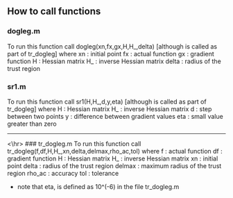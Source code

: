 ## How to call functions

### dogleg.m
To run this function call dogleg(xn,fx,gx,H,H_,delta)
[although is called as part of tr_dogleg]
where
	xn : initial point
	fx : actual function
	gx : gradient function
	H  : Hessian matrix
	H_ : inverse Hessian matrix
     delta : radius of the trust region

### sr1.m
To run this function call sr1(H,H_,d,y,eta)
[although is called as part of tr_dogleg]
where
	H  : Hessian matrix
	H_ : inverse Hessian matrix
	d  : step between two points
	y  : difference between gradient values
	eta : small value greater than zero
<hr><\hr>
### tr_dogleg.m
To run this function call tr_dogleg(f,df,H,H_,xn,delta,delmax,rho_ac,tol)
where
	f  : actual function
	df : gradient function
	H  : Hessian matrix
	H_ : inverse Hessian matrix
	xn : initial point
     delta : radius of the trust region
    delmax : maximum radius of the trust region
    rho_ac : accuracy
       tol : tolerance

- note that eta, is defined as 10^(-6) in the file tr_dogleg.m
